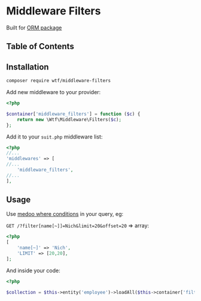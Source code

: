 # Middleware Filters

Built for [ORM package](https://github.com/frameworkwtf/orm)

## Table of Contents


## Installation

```bash
composer require wtf/middleware-filters
```

Add new middleware to your provider:

```php
<?php

$container['middleware_filters'] = function ($c) {
    return new \Wtf\Middleware\Filters($c);
};
```

Add it to your `suit.php` middleware list:

```php
<?php
//...
'middlewares' => [
//...
    'middleware_filters',
//...
],
```

## Usage

Use [medoo where conditions](https://medoo.in/api/where) in your query, eg:

`GET /?filter[name[~]]=Nich&limit=20&offset=20` => array:

```php
<?php
[
    'name[~]' => 'Nich',
    'LIMIT' => [20,20],
];
```

And inside your code:

```php
<?php

$collection = $this->entity('employee')->loadAll($this->container['filters']);
```
